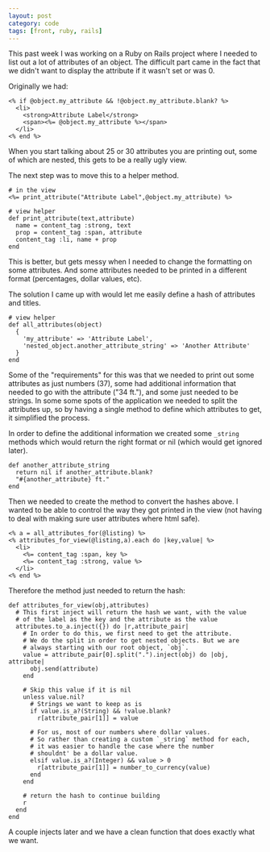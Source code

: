 ```yaml
---
layout: post
category: code
tags: [front, ruby, rails]
---
```


This past week I was working on a Ruby on Rails project where I needed to list out a lot of attributes of an object. The difficult part came in the fact that we didn't want to display the attribute if it wasn't set or was 0.

Originally we had:

```
<% if @object.my_attribute && !@object.my_attribute.blank? %>
  <li>
    <strong>Attribute Label</strong>
    <span><%= @object.my_attribute %></span>
  </li>
<% end %>
```

When you start talking about 25 or 30 attributes you are printing out, some of which are nested, this gets to be a really ugly view. 

The next step was to move this to a helper method.

```
# in the view
<%= print_attribute("Attribute Label",@object.my_attribute) %>

# view helper
def print_attribute(text,attribute)
  name = content_tag :strong, text
  prop = content_tag :span, attribute
  content_tag :li, name + prop
end
```

This is better, but gets messy when I needed to change the formatting on some attributes. And some attributes needed to be printed in a different format (percentages, dollar values, etc).

The solution I came up with would let me easily define a hash of attributes and titles.

```
# view helper
def all_attributes(object)
  {
    'my_attribute' => 'Attribute Label',
    'nested_object.another_attribute_string' => 'Another Attribute'
  }
end
```

Some of the "requirements" for this was that we needed to print out some attributes as just numbers (37), some had additional information that needed to go with the attribute ("34 ft."), and some just needed to be strings. In some some spots of the application we needed to split the attributes up, so by having a single method to define which attributes to get, it simplified the process.

In order to define the additional information we created some `_string` methods which would return the right format or nil (which would get ignored later).

```
def another_attribute_string
  return nil if another_attribute.blank?
  "#{another_attribute} ft."
end
```

Then we needed to create the method to convert the hashes above. I wanted to be able to control the way they got printed in the view (not having to deal with making sure user attributes where html safe).

```
<% a = all_attributes_for(@listing) %>
<% attributes_for_view(@listing,a).each do |key,value| %>
  <li>
    <%= content_tag :span, key %>
    <%= content_tag :strong, value %>
  </li>
<% end %>
```

Therefore the method just needed to return the hash:

```
def attributes_for_view(obj,attributes)
  # This first inject will return the hash we want, with the value
  # of the label as the key and the attribute as the value
  attributes.to_a.inject({}) do |r,attribute_pair|
    # In order to do this, we first need to get the attribute.
    # We do the split in order to get nested objects. But we are
    # always starting with our root object, `obj`.
    value = attribute_pair[0].split(".").inject(obj) do |obj, attribute|
      obj.send(attribute)
    end
  
    # Skip this value if it is nil
    unless value.nil? 
      # Strings we want to keep as is
      if value.is_a?(String) && !value.blank?
        r[attribute_pair[1]] = value
      
      # For us, most of our numbers where dollar values. 
      # So rather than creating a custom `_string` method for each, 
      # it was easier to handle the case where the number 
      # shouldnt' be a dollar value.
      elsif value.is_a?(Integer) && value > 0
        r[attribute_pair[1]] = number_to_currency(value)
      end
    end
    
    # return the hash to continue building
    r
  end
end
```

A couple injects later and we have a clean function that does exactly what we want.